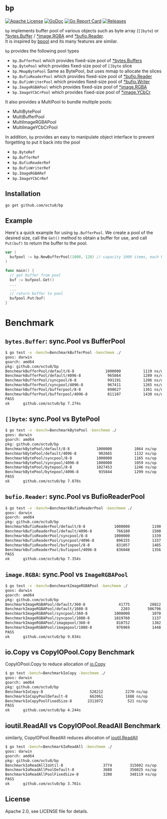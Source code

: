 # `bp`

[![Apache License](https://img.shields.io/github/license/octu0/bp)](https://github.com/octu0/bp/blob/master/LICENSE)
[![GoDoc](https://godoc.org/github.com/octu0/bp?status.svg)](https://godoc.org/github.com/octu0/bp)
[![Go Report Card](https://goreportcard.com/badge/github.com/octu0/bp)](https://goreportcard.com/report/github.com/octu0/bp)
[![Releases](https://img.shields.io/github/v/release/octu0/bp)](https://github.com/octu0/bp/releases)

`bp` implements buffer pool of various objects such as byte array (`[]byte`) or [*bytes.Buffer](http://golang.org/pkg/bytes/#Buffer) / [*image.RGBA](https://golang.org/pkg/image/#RGBA) and [*bufio.Reader](https://golang.org/pkg/bufio/#Reader).  
It is inspired by [bpool](https://github.com/oxtoacart/bpool) and its many features are similar.

`bp` provides the following pool types
- `bp.BufferPool` which provides fixed-size pool of [*bytes.Buffers](http://golang.org/pkg/bytes/#Buffer)
- `bp.BytePool` which provides fixed-size pool of `[]byte` slice 
- `bp.MmapBytePool` Same as BytePool, but uses mmap to allocate the slices
- `bp.BufioReaderPool` which provides fixed-size pool of [*bufio.Reader](https://golang.org/pkg/bufio/#Reader)
- `bp.BufioWriterPool` which provides fixed-size pool of [*bufio.Writer](https://golang.org/pkg/bufio/#Writer)
- `bp.ImageRGBAPool` which provides fixed-size pool of [*image.RGBA](https://golang.org/pkg/image/#RGBA) 
- `bp.ImageYCbCrPool` which provides fixed-size pool of [*image.YCbCr](https://golang.org/pkg/image/#YCbCr) 

It also provides a MultiPool to bundle multiple pools:

- MultiBytePool
- MultiBufferPool
- MultiImageRGBAPool
- MultiImageYCbCrPool

In addition, `bp` provides an easy to manipulate object interface to prevent forgetting to put it back into the pool

- `bp.ByteRef`
- `bp.BufferRef`
- `bp.BufioReaderRef`
- `bp.BufioWriterRef`
- `bp.ImageRGBARef`
- `bp.ImageYCbCrRef`

## Installation

```bash
go get github.com/octu0/bp
```

## Example

Here's a quick example for using `bp.BufferPool`. We create a pool of the desired size, call the `Get()` method to obtain a buffer for use, and call `Put(buf)` to return the buffer to the pool.

```go
var (
  bufpool := bp.NewBufferPool(1000, 128) // capacity 1000 items, each buffer initial 128 Byte pre-sized
)

func main() {
  // get buffer from pool
  buf := bufpool.Get()
  ...
  ...
  // return buffer to pool
  bufpool.Put(buf)
}
```

# Benchmark

## `bytes.Buffer`: sync.Pool vs BufferPool

```bash
$ go test -v -bench=BenchmarkBufferPool -benchmem ./
goos: darwin
goarch: amd64
pkg: github.com/octu0/bp
BenchmarkBufferPool/default/8-8         	 1000000	      1119 ns/op	      32 B/op	       1 allocs/op
BenchmarkBufferPool/default/4096-8      	  965864	      1289 ns/op	      32 B/op	       1 allocs/op
BenchmarkBufferPool/syncpool/8-8        	  991191	      1206 ns/op	      48 B/op	       1 allocs/op
BenchmarkBufferPool/syncpool/4096-8     	  967411	      1265 ns/op	      48 B/op	       1 allocs/op
BenchmarkBufferPool/bufferpool/8-8      	  898627	      1361 ns/op	      48 B/op	       1 allocs/op
BenchmarkBufferPool/bufferpool/4096-8   	  811107	      1430 ns/op	      48 B/op	       1 allocs/op
PASS
ok  	github.com/octu0/bp	7.274s
```

## `[]byte`: sync.Pool vs BytePool

```bash
$ go test -v -bench=BenchmarkBytePool -benchmem ./
goos: darwin
goarch: amd64
pkg: github.com/octu0/bp
BenchmarkBytePool/default/8-8         	 1000000	      1064 ns/op	      16 B/op	       1 allocs/op
BenchmarkBytePool/default/4096-8      	  902665	      1132 ns/op	      16 B/op	       1 allocs/op
BenchmarkBytePool/syncpool/8-8        	 1000000	      1165 ns/op	      64 B/op	       2 allocs/op
BenchmarkBytePool/syncpool/4096-8     	 1000000	      1059 ns/op	      64 B/op	       2 allocs/op
BenchmarkBytePool/bytepool/8-8        	 1027453	      1246 ns/op	      32 B/op	       1 allocs/op
BenchmarkBytePool/bytepool/4096-8     	  935844	      1299 ns/op	      32 B/op	       1 allocs/op
PASS
ok  	github.com/octu0/bp	7.878s
```

## `bufio.Reader`: sync.Pool vs BufioReaderPool

```bash
$ go test -v -bench=BenchmarkBufioReaderPool -benchmem ./
goos: darwin
goarch: amd64
pkg: github.com/octu0/bp
BenchmarkBufioReaderPool/default/8-8         	 1000000	      1190 ns/op	    1056 B/op	       3 allocs/op
BenchmarkBufioReaderPool/default/4096-8      	  766180	      1500 ns/op	    5136 B/op	       3 allocs/op
BenchmarkBufioReaderPool/syncpool/8-8        	 1000000	      1339 ns/op	    1056 B/op	       2 allocs/op
BenchmarkBufioReaderPool/syncpool/4096-8     	  896155	      1337 ns/op	    1058 B/op	       2 allocs/op
BenchmarkBufioReaderPool/bufiopool/8-8       	  831057	      1485 ns/op	    1168 B/op	       4 allocs/op
BenchmarkBufioReaderPool/bufiopool/4096-8    	  836048	      1356 ns/op	    1056 B/op	       2 allocs/op
PASS
ok  	github.com/octu0/bp	7.354s
```

## `image.RGBA`: sync.Pool vs `ImageRGBAPool`

```bash
$ go test -v -bench=BenchmarkImageRGBAPool -benchmem ./
goos: darwin
goarch: amd64
pkg: github.com/octu0/bp
BenchmarkImageRGBAPool/default/360-8         	   41775	     28822 ns/op	  925764 B/op	       2 allocs/op
BenchmarkImageRGBAPool/default/1080-8        	    2203	    506796 ns/op	 8294806 B/op	       2 allocs/op
BenchmarkImageRGBAPool/syncpool/360-8        	 1000000	      1070 ns/op	      28 B/op	       1 allocs/op
BenchmarkImageRGBAPool/syncpool/1080-8       	 1019760	      1137 ns/op	      89 B/op	       1 allocs/op
BenchmarkImageRGBAPool/imagepool/360-8       	  818752	      1382 ns/op	     138 B/op	       3 allocs/op
BenchmarkImageRGBAPool/imagepool/1080-8      	  976969	      1448 ns/op	     137 B/op	       3 allocs/op
PASS
ok  	github.com/octu0/bp	9.034s
```

## io.Copy vs CopyIOPool.Copy Benchmark

CopyIOPool.Copy to reduce allocation of [io.Copy](https://golang.org/pkg/io/#Copy)

```bash
$ go test -bench=BenchmarkIoCopy -benchmem ./
goos: darwin
goarch: amd64
pkg: github.com/octu0/bp
BenchmarkIoCopy-8                	  528212	      2270 ns/op	   32816 B/op	       3 allocs/op
BenchmarkIoCopyPoolDefault-8     	  662061	      1888 ns/op	   16624 B/op	       7 allocs/op
BenchmarkIoCopyPoolFixedSize-8   	 2311072	       521 ns/op	      48 B/op	       2 allocs/op
PASS
ok  	github.com/octu0/bp	4.244s
```

## ioutil.ReadAll vs CopyIOPool.ReadAll Benchmark

similarly, CopyIOPool.ReadAll reduces allocation of [ioutil.ReadAll](https://golang.org/pkg/io/ioutil/#ReadAll)

```bash
$ go test -bench=BenchmarkIoReadAll -benchmem ./
goos: darwin
goarch: amd64
pkg: github.com/octu0/bp
BenchmarkIoReadAllIoUtil-8          	    3774	    315602 ns/op	 4192308 B/op	      13 allocs/op
BenchmarkIoReadAllPoolDefault-8     	    3688	    356025 ns/op	 4063475 B/op	      13 allocs/op
BenchmarkIoReadAllPoolFixedSize-8   	    3208	    348119 ns/op	 4046906 B/op	       8 allocs/op
PASS
ok  	github.com/octu0/bp	3.761s
```

## License

Apache 2.0, see LICENSE file for details.
